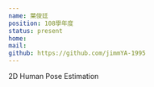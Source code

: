 ```yaml
---
name: 葉俊廷
position: 108學年度
status: present
home:
mail:
github: https://github.com/jimmYA-1995
---
```

2D Human Pose Estimation